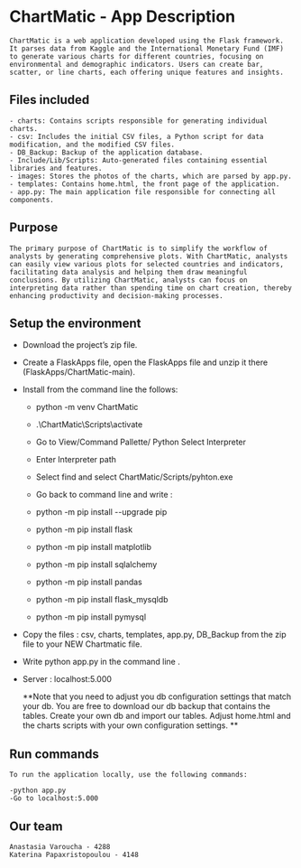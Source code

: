 # ChartMatic - App Description

    ChartMatic is a web application developed using the Flask framework. It parses data from Kaggle and the International Monetary Fund (IMF) to generate various charts for different countries, focusing on environmental and demographic indicators. Users can create bar, scatter, or line charts, each offering unique features and insights.

## Files included
    
    - charts: Contains scripts responsible for generating individual charts.
    - csv: Includes the initial CSV files, a Python script for data modification, and the modified CSV files.
    - DB_Backup: Backup of the application database.
    - Include/Lib/Scripts: Auto-generated files containing essential libraries and features.
    - images: Stores the photos of the charts, which are parsed by app.py.
    - templates: Contains home.html, the front page of the application.
    - app.py: The main application file responsible for connecting all components.

## Purpose

    The primary purpose of ChartMatic is to simplify the workflow of analysts by generating comprehensive plots. With ChartMatic, analysts can easily view various plots for selected countries and indicators, facilitating data analysis and helping them draw meaningful conclusions. By utilizing ChartMatic, analysts can focus on interpreting data rather than spending time on chart creation, thereby enhancing productivity and decision-making processes.

## Setup the environment
    
-	Download the project’s zip file.

-	Create a FlaskApps file, open the FlaskApps file and unzip it there (FlaskApps/ChartMatic-main).
-	Install from the command line the follows:
    -	python -m venv ChartMatic
	-  .\ChartMatic\Scripts\activate
    -  Go to View/Command Pallette/ Python Select Interpreter
    - Enter Interpreter path
    - Select find and select ChartMatic/Scripts/pyhton.exe

    - Go back to command line and write :
    - python -m pip install --upgrade pip

    - python -m pip install flask

    - python -m pip install matplotlib

    - python -m pip install sqlalchemy

    - python -m pip install pandas

    - python -m pip install flask_mysqldb

    - python -m pip install pymysql

-	Copy the files : csv, charts, templates, app.py, DB_Backup from the zip file to your NEW Chartmatic file.
 
-	Write python app.py in the command line .
-	Server : localhost:5.000

    **Note that you need to adjust you db configuration settings that match your db. You are free to download our db backup that contains the tables. Create your own db and import our tables. Adjust home.html and the charts scripts with your own configuration settings. **

## Run commands

    To run the application locally, use the following commands:
    
    -python app.py
    -Go to localhost:5.000

## Our team

    Anastasia Varoucha - 4288
    Katerina Papaxristopoulou - 4148